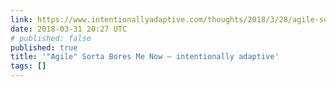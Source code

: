 ```yaml
---
link: https://www.intentionallyadaptive.com/thoughts/2018/3/28/agile-sorta-bores-me-now
date: 2018-03-31 20:27 UTC
# published: false
published: true
title: '"Agile" Sorta Bores Me Now — intentionally adaptive'
tags: []
---
```



